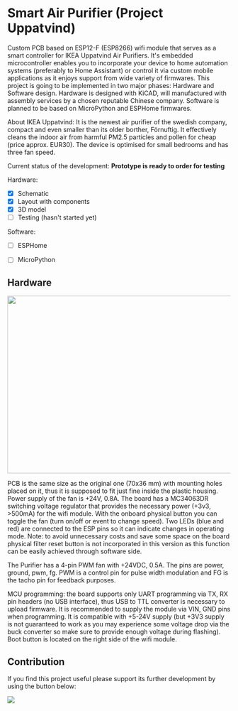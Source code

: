 # Smart Air Purifier (Project Uppatvind)
Custom PCB based on ESP12-F (ESP8266) wifi module that serves as a smart controller for IKEA Uppatvind Air Purifiers. It's embedded microcontroller enables you to incorporate your device to home automation systems (preferably to Home Assistant) or control it via custom mobile applications as it enjoys support from wide variety of firmwares. This project is going to be implemented in two major phases: Hardware and Software design. Hardware is designed with KiCAD, will manufactured with assembly services by a chosen reputable Chinese company. Software is planned to be based on MicroPython and ESPHome firmwares.

About IKEA Uppatvind: It is the newest air purifier of the swedish company, compact and even smaller than its older borther, Förnuftig. It effectively cleans the indoor air from harmful PM2.5 particles and pollen for cheap (price approx. EUR30). The device is optimised for small bedrooms and has three fan speed. 

Current status of the development: **Prototype is ready to order for testing**

Hardware: 
* [x] Schematic
* [x] Layout with components
* [x] 3D model 
* [ ] Testing (hasn't started yet)

Software:
* [ ] ESPHome
* [ ] MicroPython


## Hardware

<img src="https://user-images.githubusercontent.com/44551566/215201540-7497b639-17e2-411a-a9b8-c49daa4bcfe0.png" width="700" height="400">

PCB is the same size as the original one (70x36 mm) with mounting holes placed on it, thus it is supposed to fit just fine inside the plastic housing. Power supply of the fan is +24V, 0.8A. The board has a MC34063DR switching voltage regulator that provides the necessary power (+3v3, >500mA) for the wifi module. With the onboard physical button you can toggle the fan (turn on/off or event to change speed). Two LEDs (blue and red) are connected to the ESP pins so it can indicate changes in operating mode. Note: to avoid unnecessary costs and save some space on the board physical filter reset button is not incorporated in this version as this function can be easily achieved through software side. 

The Purifier has a 4-pin PWM fan with +24VDC, 0.5A. The pins are power, ground, pwm, fg. PWM is a control pin for pulse width modulation and FG is the tacho pin for feedback purposes.

MCU programming: the board supports only UART programming via TX, RX pin headers (no USB interface), thus USB to TTL converter is necessary to upload firmware. It is recommended to supply the module via VIN, GND pins when programming. It is compatible with +5-24V supply (but +3V3 supply is not guaranteed to work as you may experience some voltage drop via the buck converter so make sure to provide enough voltage during flashing). Boot button is located on the right side of the wifi module.


## Contribution

If you find this project useful please support its further development by using the button below:

<a href="https://www.buymeacoffee.com/gergohorvath"><img src="https://img.buymeacoffee.com/button-api/?text=Buy me a coffee&emoji=&slug=gergohorvath&button_colour=FFDD00&font_colour=000000&font_family=Cookie&outline_colour=000000&coffee_colour=ffffff" /></a>
